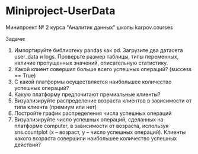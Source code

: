 # Miniproject-UserData
Минипроект № 2 курса "Аналитик данных" школы karpov.courses

Задачи:

1. Импортируйте библиотеку pandas как pd. Загрузите два датасета user_data и logs. Проверьте размер таблицы, типы переменных, наличие пропущенных значений, описательную статистику.
2. Какой клиент совершил больше всего успешных операций? (success == True)
3. С какой платформы осуществляется наибольшее количество успешных операций?
4. Какую платформу предпочитают премиальные клиенты?
5. Визуализируйте распределение возраста клиентов в зависимости от типа клиента (премиум или нет)
6. Постройте график распределения числа успешных операций
7. Визуализируйте число успешных операций, сделанных на платформе computer, в зависимости от возраста, используя sns.countplot (x – возраст, y – число успешных операций). Клиенты какого возраста совершили наибольшее количество успешных действий?
